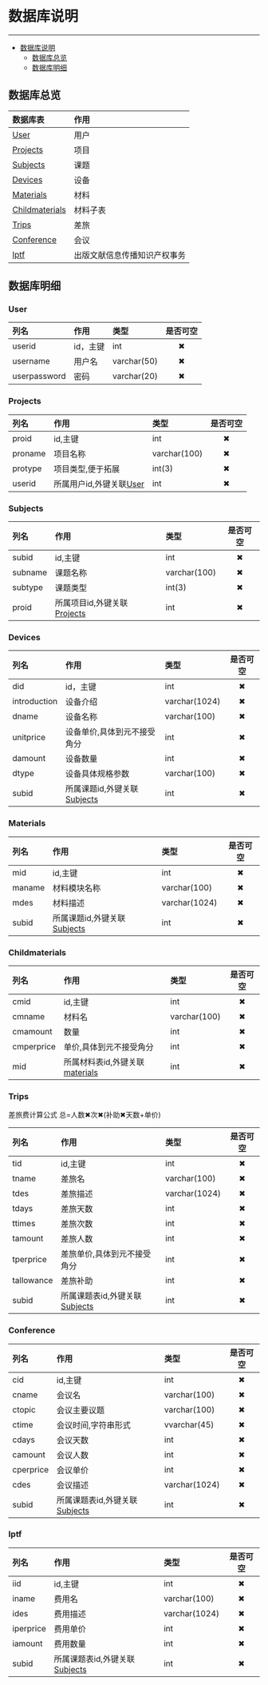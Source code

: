 # 数据库说明

----

- [数据库说明](#数据库说明)
  - [数据库总览](#数据库总览)
  - [数据库明细](#数据库明细)

## 数据库总览

|数据库表|作用|
|:---|:---|
|[User](#user)|用户|
|[Projects](#projects)|项目|
|[Subjects](#subjects)|课题|
|[Devices](#device)|设备|
|[Materials](#materials)|材料|
|[Childmaterials](#childmaterials)|材料子表|
|[Trips](#trips)|差旅|
|[Conference](#conference)|会议|
|[Iptf](#iptf)|出版文献信息传播知识产权事务|


## 数据库明细

### User

|列名|作用|类型|是否可空|
|:---|:---|:----|:----:|
|userid|id，主键|int|✖|
|username|用户名|varchar(50)|✖|
|userpassword|密码|varchar(20)|✖|

### Projects

|列名|作用|类型|是否可空|
|:---|:---|:----|:----:|
|proid|id,主键|int|✖|
|proname|项目名称|varchar(100)|✖|
|protype|项目类型,便于拓展|int(3)|✖|
|userid|所属用户id,外键关联[User](#user)|int|✖|

### Subjects

|列名|作用|类型|是否可空|
|:---|:---|:----|:----:|
|subid|id,主键|int|✖|
|subname|课题名称|varchar(100)|✖|
|subtype|课题类型|int(3)|✖|
|proid|所属项目id,外键关联[Projects](#projects)|int|✖|

### Devices

|列名|作用|类型|是否可空|
|:---|:---|:----|:----:|
|did|id，主键|int|✖|
|introduction|设备介绍|varchar(1024)|✖|
|dname|设备名称|varchar(100)|✖|
|unitprice|设备单价,具体到元不接受角分|int|✖|
|damount|设备数量|int|✖|
|dtype|设备具体规格参数|varchar(100)|✖|
|subid|所属课题id,外键关联[Subjects](#subjects)|int|✖|

### Materials

|列名|作用|类型|是否可空|
|:---|:---|:----|:----:|
|mid|id,主键|int|✖|
|maname|材料模块名称|varchar(100)|✖|
|mdes|材料描述|varchar(1024)|✖|
|subid|所属课题id,外键关联[Subjects](#subjects)|int|✖|

### Childmaterials

|列名|作用|类型|是否可空|
|:---|:---|:----|:----:|
|cmid|id,主键|int|✖|
|cmname|材料名|varchar(100)|✖|
|cmamount|数量|int|✖|
|cmperprice|单价,具体到元不接受角分|int|✖|
|mid|所属材料表id,外键关联[materials](#materials)|int|✖|

### Trips

差旅费计算公式  总=人数✖次✖(补助✖天数+单价)

|列名|作用|类型|是否可空|
|:---|:---|:----|:----:|
|tid|id,主键|int|✖|
|tname|差旅名|varchar(100)|✖|
|tdes|差旅描述|varchar(1024)|✖|
|tdays|差旅天数|int|✖|
|ttimes|差旅次数|int|✖|
|tamount|差旅人数|int|✖|
|tperprice|差旅单价,具体到元不接受角分|int|✖|
|tallowance|差旅补助|int|✖|
|subid|所属课题表id,外键关联[Subjects](#subjects)|int|✖|

### Conference

|列名|作用|类型|是否可空|
|:---|:---|:----|:----:|
|cid|id,主键|int|✖|
|cname|会议名|varchar(100)|✖|
|ctopic|会议主要议题|varchar(100)|✖|
|ctime|会议时间,字符串形式|vvarchar(45)|✖|
|cdays|会议天数|int|✖|
|camount|会议人数|int|✖|
|cperprice|会议单价|int|✖|
|cdes|会议描述|varchar(1024)|✖|
|subid|所属课题表id,外键关联[Subjects](#subjects)|int|✖|

### Iptf

|列名|作用|类型|是否可空|
|:---|:---|:----|:----:|
|iid|id,主键|int|✖|
|iname|费用名|varchar(100)|✖|
|ides|费用描述|varchar(1024)|✖|
|iperprice|费用单价|int|✖|
|iamount|费用数量|int|✖|
|subid|所属课题表id,外键关联[Subjects](#subjects)|int|✖|

